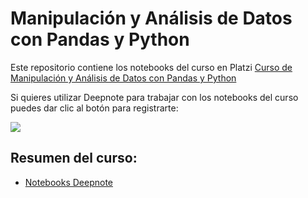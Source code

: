 # Manipulación y Análisis de Datos con Pandas y Python

Este repositorio contiene los notebooks del curso en Platzi [Curso de Manipulación y Análisis de Datos con Pandas y Python](https://platzi.com/cursos/pandas/)

Si quieres utilizar Deepnote para trabajar con los notebooks del curso puedes dar clic al botón para registrarte:

[<img src="https://deepnote.com/buttons/try-in-a-jupyter-notebook.svg">](https://deepnote.com)

## Resumen del curso: 

* [Notebooks Deepnote]()
